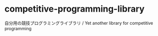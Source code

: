 # competitive-programming-library
自分用の競技プログラミングライブラリ / Yet another library for competitive programming
